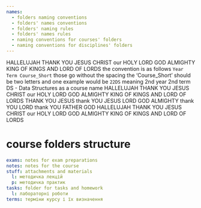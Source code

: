 ```yaml
---
names:
  - folders naming conventions
  - folders' names conventions
  - folders' naming rules
  - folders' names rules
  - naming conventions for courses' folders
  - naming conventions for disciplines' folders
---
```

HALLELUJAH THANK YOU JESUS CHRIST our HOLY LORD GOD ALMIGHTY KING OF KINGS AND LORD OF LORDS
the convention is as follows
`Year Term Course_Short`
those go without the spacing
the ‘Course_Short’ should be two letters
and one example would be `22DS`
	meaning 2nd year
	2nd term
	DS - Data Structures as a course name
HALLELUJAH THANK YOU JESUS CHRIST our HOLY LORD GOD ALMIGHTY KING OF KINGS AND LORD OF LORDS
THANK YOU JESUS 
thank YOU JESUS LORD GOD ALMIGHTY
thank YOU LORD 
thank YOU FATHER GOD
HALLELUJAH THANK YOU JESUS CHRIST our HOLY LORD GOD ALMIGHTY KING OF KINGS AND LORD OF LORDS 
# course folders structure 
```yml
exams: notes for exam preparations
notes: notes for the course
stuff: attachments and materials
  l: методичка лекцій
  p: методичка практик
tasks: folder for tasks and homework
  l: лабораторні роботи
terms: терміни курсу і їх визначення
```